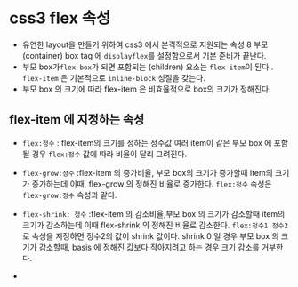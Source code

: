 # css3 flex 속성

- 유연한 layout을 만들기 위하여 css3 에서 본격적으로 지원되는 속성
  8 부모(container) box tag 에 `displayflex`를 설정함으로서 기본 준비가 끝난다.
- 부모 box가`flex-box`가 되면 포함되는 (children) 요소는 `flex-item`이 된다.. `flex-item` 은 기본적으로 `inline-block` 성질을 갖는다.
- 부모 box 의 크기에 따라 flex-item 은 비효율적으로 box의 크기가 정해진다.

## flex-item 에 지정하는 속성

- `flex:정수` : flex-item의 크기를 정하는 정수값 여러 item이 같은 부모 box 에 포함될 경우 `flex:정수` 값에 따라 비율이 달리 그려진다.

- `flex-grow:정수` :flex-item 의 증가비율, 부모 box의 크기가 증가할때 item의 크기가 증가하는데 이때, flex-grow 의 정해진 비율로 증가한다. `flex:정수` 속성은 `flex-grow:정수` 속성과 같다.
- `flex-shrink: 정수` :flex-item 의 감소비율,부모 box 의 크기가 감소할때 item의 크기가 감소하는데 이때 flex-shrink 의 정해진 비율로 감소한다. `flex:정수1 정수2`로 속성을 지정하면 정수2의 값이 shrink 값이다. shrink 0 일 경우 부모 box 의 크기가 감소할때, basis 에 정해진 값보다 작아지려고 하는 경우 크기 감소를 거부한다.
-
